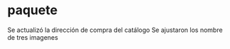 # paquete
Se actualizó la dirección de compra del catálogo
Se ajustaron los nombre de tres imagenes

